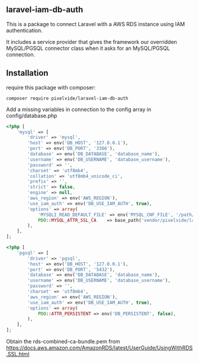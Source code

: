 ## laravel-iam-db-auth

This is a package to connect Laravel with a AWS RDS instance using IAM authentication.

It includes a service provider that gives the framework our overridden MySQL/PGSQL connector class when it asks
for an MySQL/PGSQL connection.

## Installation

require this package with composer:

```shell
composer require pixelvide/laravel-iam-db-auth
```

Add a missing variables in connection to the config array in config/database.php

```php
<?php [
    'mysql' => [
        'driver' => 'mysql',
        'host' => env('DB_HOST', '127.0.0.1'),
        'port' => env('DB_PORT', '3306'),
        'database' => env('DB_DATABASE', 'database_name'),
        'username' => env('DB_USERNAME', 'database_username'),
        'password' => '',
        'charset' => 'utf8mb4',
        'collation' => 'utf8mb4_unicode_ci',
        'prefix' => '',
        'strict' => false,
        'engine' => null,
        'aws_region' => env('AWS_REGION'),
        'use_iam_auth' => env('DB_USE_IAM_AUTH', true),
        'options' => array(
            'MYSQLI_READ_DEFAULT_FILE' => env('MYSQL_CNF_FILE', '/path/to/cnf/file'),
            PDO::MYSQL_ATTR_SSL_CA    => base_path('vendor/pixelvide/laravel-iam-db-auth/certs/rds-ca-2019-root.pem'),
        ),
    ],
];
```


```php
<?php [
    'pgsql' => [
        'driver' => 'pgsql',
        'host' => env('DB_HOST', '127.0.0.1'),
        'port' => env('DB_PORT', '5432'),
        'database' => env('DB_DATABASE', 'database_name'),
        'username' => env('DB_USERNAME', 'database_username'),
        'password' => '',
        'charset' => 'utf8mb4',
        'aws_region' => env('AWS_REGION'),
        'use_iam_auth' => env('DB_USE_IAM_AUTH', true),
        'options' => array(
            PDO::ATTR_PERSISTENT => env('DB_PERSISTENT', false),      
        ),
    ],
];
```

Obtain the rds-combined-ca-bundle.pem from https://docs.aws.amazon.com/AmazonRDS/latest/UserGuide/UsingWithRDS.SSL.html

